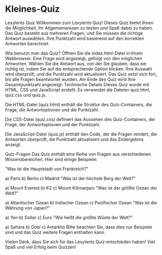 # Kleines-Quiz
Lexylents Quiz
Willkommen zum Lexylents Quiz! Dieses Quiz bietet Ihnen die Möglichkeit, Ihr Allgemeinwissen zu testen und Spaß dabei zu haben. Das Quiz besteht aus mehreren Fragen, und Sie müssen die richtige Antwort auswählen. Ihre Punktzahl wird basierend auf den korrekten Antworten berechnet.

Wie benutzt man das Quiz?
Öffnen Sie die index.html-Datei in Ihrem Webbrowser.
Eine Frage wird angezeigt, gefolgt von den möglichen Antworten.
Wählen Sie die Antwort aus, von der Sie glauben, dass sie richtig ist, indem Sie auf die entsprechende Option klicken.
Ihre Auswahl wird überprüft, und die Punktzahl wird aktualisiert.
Das Quiz setzt sich fort, bis alle Fragen beantwortet wurden.
Am Ende des Quiz wird Ihre Gesamtpunktzahl angezeigt.
Technische Details
Dieses Quiz wurde mit HTML, CSS und JavaScript erstellt. Es verwendet die Dateien quiz.html, quiz.css und quiz.js.

Die HTML-Datei (quiz.html) enthält die Struktur des Quiz-Containers, die Frage, die Antwortoptionen und die Punktzahl.

Die CSS-Datei (quiz.css) definiert das Aussehen des Quiz-Containers, der Frage, der Antwortoptionen und der Punktzahl.

Die JavaScript-Datei (quiz.js) enthält den Code, der die Fragen rendert, die Antworten überprüft, die Punktzahl aktualisiert und das Endergebnis anzeigt.

Quiz-Fragen
Das Quiz enthält eine Reihe von Fragen aus verschiedenen Wissensbereichen. Hier sind einige Beispiele:

"Was ist die Hauptstadt von Frankreich?"

a) Paris
b) Berlin
c) Madrid
"Was ist der höchste Berg der Welt?"

a) Mount Everest
b) K2
c) Mount Kilimanjaro
"Was ist der größte Ozean der Welt?"

a) Atlantischer Ozean
b) Indischer Ozean
c) Pazifischer Ozean
"Was ist die Währung von Japan?"

a) Yen
b) Dollar
c) Euro
"Wie heißt die größte Wüste der Welt?"

a) Sahara
b) Gobi
c) Antarktis
Bitte beachten Sie, dass dies nur Beispiele sind und das Quiz weitere Fragen enthalten kann.

Vielen Dank, dass Sie sich für das Lexylents Quiz entschieden haben! Viel Spaß und viel Erfolg beim Quizzen!
